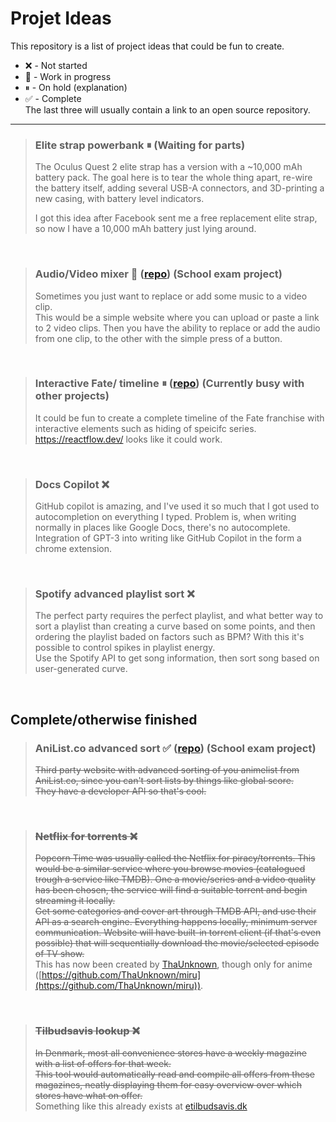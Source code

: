 
# Projet Ideas  
This repository is a list of project ideas that could be fun to create.  
 - ❌ - Not started  
 - 🚧 - Work in progress  
 - ⏸ - On hold (explanation)  
 - ✅ - Complete  
The last three will usually contain a link to an open source repository.
  
---
  
> ### Elite strap powerbank ⏸ (Waiting for parts)  
> The Oculus Quest 2 elite strap has a version with a ~10,000 mAh battery pack. The goal here is to tear the whole thing apart, re-wire the battery itself, adding several USB-A connectors, and 3D-printing a new casing, with battery level indicators.  
>   
> I got this idea after Facebook sent me a free replacement elite strap, so now I have a 10,000 mAh battery just lying around.  
  
  <br/>
  
> ### Audio/Video mixer 🚧 ([repo](https://github.com/TheColorman/audio-replacer)) (School exam project)  
> Sometimes you just want to replace or add some music to a video clip.  
> This would be a simple website where you can upload or paste a link to 2 video clips. Then you have the ability to replace or add the audio from one clip, to the other with the simple press of a button. 
  
  <br/>
  
> ### Interactive Fate/ timeline ⏸ ([repo](https://github.com/TheColorman/Fate-Timeline)) (Currently busy with other projects)  
> It could be fun to create a complete timeline of the Fate franchise with interactive elements such as hiding of speicifc series.  
> https://reactflow.dev/ looks like it could work.  
  
  <br/>
  
> ### Docs Copilot ❌  
> GitHub copilot is amazing, and I've used it so much that I got used to autocompletion on everything I typed. Problem is, when writing normally in places like Google Docs, there's no autocomplete.  
> Integration of GPT-3 into writing like GitHub Copilot in the form a chrome extension.  
  
  <br/>  
  
> ### Spotify advanced playlist sort ❌  
> The perfect party requires the perfect playlist, and what better way to sort a playlist than creating a curve based on some points, and then ordering the playlist baded on factors such as BPM? With this it's possible to control spikes in playlist energy.    
> Use the Spotify API to get song information, then sort song based on user-generated curve.  
  
  <br/>
  
## Complete/otherwise finished  

> ### AniList.co advanced sort ✅ ([repo](https://github.com/TheColorman/ani-improver)) (School exam project)  
> ~~Third party website with advanced sorting of you animelist from AniList.co, since you can't sort lists by things like global score.  
> They have a developer API so that's cool.~~  
  
  <br/>
  
> ### ~~Netflix for torrents ❌~~  
> ~~Popcorn Time was usually called the Netflix for piracy/torrents. This would be a similar service where you browse movies (catalogued trough a service like TMDB). One a movie/series and a video quality has been chosen, the service will find a suitable torrent and begin streaming it locally.~~  
> ~~Get some categories and cover art through TMDB API, and use their API as a search engine. Everything happens locally, minimum server communication. Website will have built-in torrent client (if that's even possible) that will sequentially download the movie/selected episode of TV show.~~  
> This has now been created by [ThaUnknown](https://github.com/ThaUnknown), though only for anime ([https://github.com/ThaUnknown/miru](https://github.com/ThaUnknown/miru)).  
  
  <br/>
  
> ### ~~Tilbudsavis lookup ❌~~  
> ~~In Denmark, most all convenience stores have a weekly magazine with a list of offers for that week.~~  
> ~~This tool would automatically read and compile all offers from these magazines, neatly displaying them for easy overview over which stores have what on offer.~~  
> Something like this already exists at [etilbudsavis.dk](https://etilbudsavis.dk/)  
  
  <br/>  
  
